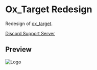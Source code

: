 
# Ox_Target Redesign

Redesign of [ox_target](https://github.com/overextended/ox_target).

[Discord Support Server](https://discord.gg/XFgWTCxuvr)

## Preview


![Logo](https://r2.fivemanage.com/C0jhwGbCVPkUeapw8W9fw/images/target.png)

